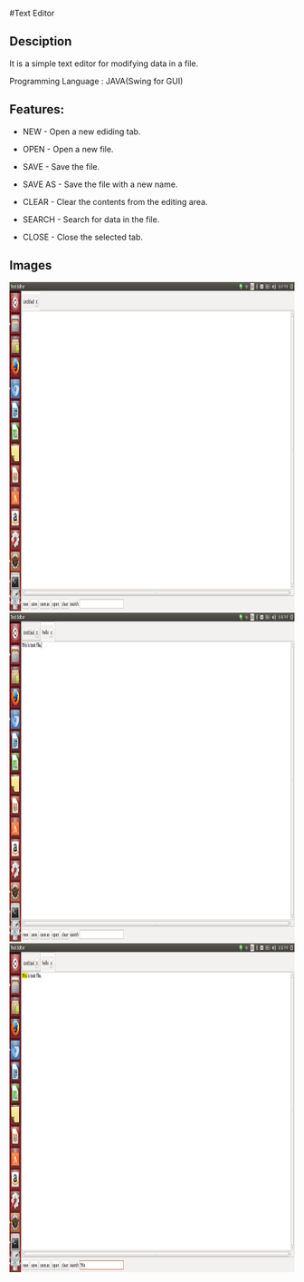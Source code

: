 #Text Editor

Desciption
---------
It is a simple text editor for modifying data in a file.

Programming Language : JAVA(Swing for GUI)

Features:
--------


* NEW - Open a new ediding tab.

* OPEN - Open a new file.

* SAVE - Save the file.

* SAVE AS - Save the file with a new name.

* CLEAR - Clear the contents from the editing area.

* SEARCH - Search for data in the file.

* CLOSE - Close the selected tab.

Images
------
<img height="580" width="751" src="https://github.com/NaveenKS/TextEditor/blob/master/images/front.png"/>
<img height="580" width="751" src="https://github.com/NaveenKS/TextEditor/blob/master/images/open.png"/>
<img height="580" width="751" src="https://github.com/NaveenKS/TextEditor/blob/master/images/search.png"/>

